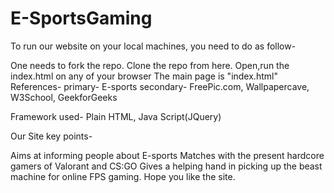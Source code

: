 # E-SportsGaming
To run our website on your local machines, you need to do as follow-

One needs to fork the repo.
Clone the repo from here.
Open,run the index.html on any of your browser
The main page is "index.html"
References- primary- E-sports secondary- FreePic.com, Wallpapercave, W3School, GeekforGeeks

Framework used- Plain HTML, Java Script(JQuery)

Our Site key points-

Aims at informing people about E-sports
Matches with the present hardcore gamers of Valorant and CS:GO
Gives a helping hand in picking up the beast machine for online FPS gaming.
Hope you like the site.
